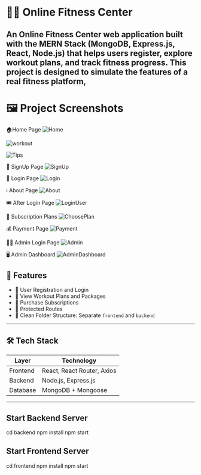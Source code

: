 # 🏋️‍♂️ Online Fitness Center

An Online Fitness Center web application built with the **MERN Stack** (MongoDB, Express.js, React, Node.js) that helps users register, explore workout plans, and track fitness progress. This project is designed to simulate the features of a real fitness platform,
---

# 🖼️ Project Screenshots

🏠Home Page 
![Home](./Screenshots/Screenshot1.png)

![workout](./Screenshots/Screenshot2.png)

![Tips](./Screenshots/Screenshot5.png)

📝 SignUp Page
![SignUp](./Screenshots/Screenshot3.png)

🔐 Login Page
![Login](./Screenshots/Screenshot4.png)

ℹ️  About Page
![About](./Screenshots/Screenshot6.png)

🎟️ After Login Page
![LoginUser](./Screenshots/Screenshot7.png)

🧘 Subscription Plans
![ChoosePlan](./Screenshots/Screenshot8.png)

💰 Payment Page 
![Payment](./Screenshots/Screenshot9.png)

🙍‍♂️ Admin Login Page
![Admin](./Screenshots/Screenshot10.png)

🖥️ Admin Dashboard
![AdminDashboard](./Screenshots/Screenshot11.png)


## 🚀 Features

- 📝 User Registration and Login
- 🧘 View Workout Plans and Packages
- 🛒 Purchase Subscriptions
- 🔐 Protected Routes 
- 📁 Clean Folder Structure: Separate `frontend` and `backend`

---

## 🛠️ Tech Stack

| Layer      | Technology                 |
|------------|----------------------------|
| Frontend   | React, React Router, Axios |
| Backend    | Node.js, Express.js        |
| Database   | MongoDB + Mongoose         |

---

## Start Backend Server

cd backend
npm install
npm start

## Start Frontend Server

cd frontend
npm install
npm start

